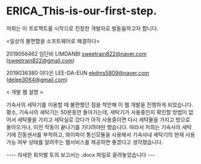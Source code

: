 # ERICA_This-is-our-first-step.
저희는 이 프로젝트를 시작으로 진정한 개발자로 발돋움하고자 합니다.

<일상의 불편함을 소프트웨어로 해결하다>

2019056462 임단비 LIMDANBI sweetrain822@naver.com (sweetrain822@gmail.com)

2019036380 이다은 LEE-DA-EUN ekdms5809@naver.com (delee3064@gmail.com)


< 개발 웹 설명 > 

기숙사의 세탁기를 이용할 때 불편했던 점을 착안해 이 웹 개발을 진행하게 되었습니다. 평소, 기숙사의 세탁기는 50분동안 돌아가는데, 세탁기가 사용중인지 확인할 방법이 없어서 세탁물을 가지고 세탁실로 갔다가 아직 사용중이면 다시 세탁물을 가지고 방으로 돌아오거나, 이전 작동이 끝나기를 기다려야만 했습니다. 따라서 저희는 기숙사의 세탁기에 진동센서를 부착하고, 와이파이 통신모듈을 사용해서 기숙사내 세탁기의 현재 사용가능 여부 상태를 알려주는 웹서비스를 제공하면 좋겠다고 생각했습니다.

---- 자세한 회차별 토의 보고서는 .docx 파일로 올려놓았습니다 ---
